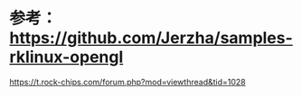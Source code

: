 # 参考：https://github.com/Jerzha/samples-rklinux-opengl
  https://t.rock-chips.com/forum.php?mod=viewthread&tid=1028
